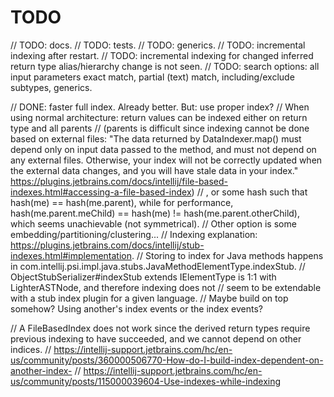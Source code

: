 # TODO

// TODO: docs.
// TODO: tests.
// TODO: generics.
// TODO: incremental indexing after restart.
// TODO: incremental indexing for changed inferred return type alias/hierarchy change is not seen.
// TODO: search options: all input parameters exact match, partial (text) match, including/exclude subtypes, generics.


// DONE: faster full index. Already better. But: use proper index?
// When using normal architecture: return values can be indexed either on return type and all parents
// (parents is difficult since indexing cannot be done based on external files: "The data returned by DataIndexer.map() must depend only on input data passed to the method, and must not depend on any external files. Otherwise, your index will not be correctly updated when the external data changes, and you will have stale data in your index." https://plugins.jetbrains.com/docs/intellij/file-based-indexes.html#accessing-a-file-based-index)
// , or some hash such that hash(me) == hash(me.parent), while for performance, hash(me.parent.meChild) == hash(me) != hash(me.parent.otherChild), which seems unachievable (not symmetrical).
// Other option is some embedding/partitioning/clustering...
// Indexing explanation: https://plugins.jetbrains.com/docs/intellij/stub-indexes.html#implementation.
// Storing to index for Java methods happens in com.intellij.psi.impl.java.stubs.JavaMethodElementType.indexStub.
// ObjectStubSerializer#indexStub extends IElementType is 1:1 with LighterASTNode, and therefore indexing does not
// seem to be extendable with a stub index plugin for a given language.
// Maybe build on top somehow? Using another's index events or the index events?

// A FileBasedIndex does not work since the derived return types require previous indexing to have succeeded, and we cannot depend on other indices.
// https://intellij-support.jetbrains.com/hc/en-us/community/posts/360000506770-How-do-I-build-index-dependent-on-another-index-
// https://intellij-support.jetbrains.com/hc/en-us/community/posts/115000039604-Use-indexes-while-indexing
